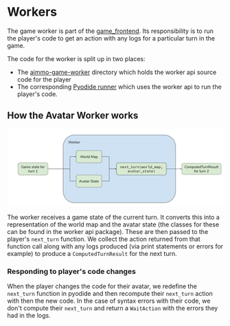 # Workers

The game worker is part of the [game_frontend](../../../game_frontend/README.md). Its responsibility is to run the player's code to get an action with any logs for a particular turn in the game.

The code for the worker is split up in two places:

- The [aimmo-game-worker](../../../aimmo-game-worker/) directory which holds the worker api source code for the player
- The corresponding [Pyodide runner](../../../game_frontend/src/pyodide) which uses the worker api to run the player's code.

## How the Avatar Worker works

![How the Avatar Worker works diagram](avatar_worker_diagram.svg)

The worker receives a game state of the current turn. It converts this into a representation of the world map and the avatar state (the classes for these can be found in the worker api package). These are then passed to the player's `next_turn` function. We collect the action returned from that function call along with any logs produced (via print statements or errors for example) to produce a `ComputedTurnResult` for the next turn.

### Responding to player's code changes

When the player changes the code for their avatar, we redefine the `next_turn` function in pyodide and then recompute their `next_turn` action with then the new code. In the case of syntax errors with their code, we don't compute their `next_turn` and return a `WaitAction` with the errors they had in the logs.
